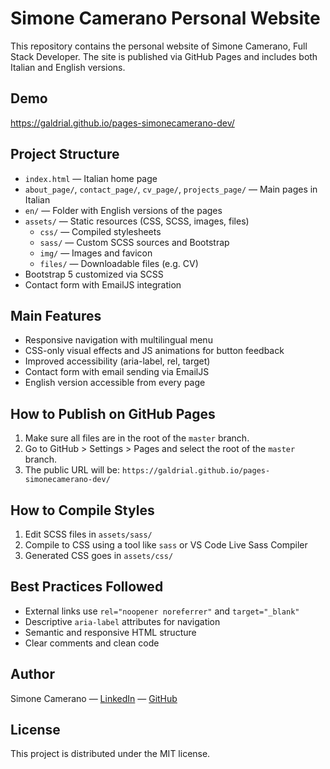 # Simone Camerano Personal Website

This repository contains the personal website of Simone Camerano, Full Stack Developer. The site is published via GitHub Pages and includes both Italian and English versions.

## Demo

https://galdrial.github.io/pages-simonecamerano-dev/

## Project Structure

- `index.html` — Italian home page
- `about_page/`, `contact_page/`, `cv_page/`, `projects_page/` — Main pages in Italian
- `en/` — Folder with English versions of the pages
- `assets/` — Static resources (CSS, SCSS, images, files)
  - `css/` — Compiled stylesheets
  - `sass/` — Custom SCSS sources and Bootstrap
  - `img/` — Images and favicon
  - `files/` — Downloadable files (e.g. CV)
- Bootstrap 5 customized via SCSS
- Contact form with EmailJS integration

## Main Features

- Responsive navigation with multilingual menu
- CSS-only visual effects and JS animations for button feedback
- Improved accessibility (aria-label, rel, target)
- Contact form with email sending via EmailJS
- English version accessible from every page

## How to Publish on GitHub Pages

1. Make sure all files are in the root of the `master` branch.
2. Go to GitHub > Settings > Pages and select the root of the `master` branch.
3. The public URL will be: `https://galdrial.github.io/pages-simonecamerano-dev/`

## How to Compile Styles

1. Edit SCSS files in `assets/sass/`
2. Compile to CSS using a tool like `sass` or VS Code Live Sass Compiler
3. Generated CSS goes in `assets/css/`

## Best Practices Followed

- External links use `rel="noopener noreferrer"` and `target="_blank"`
- Descriptive `aria-label` attributes for navigation
- Semantic and responsive HTML structure
- Clear comments and clean code

## Author

Simone Camerano — [LinkedIn](https://www.linkedin.com/in/simone-camerano-474363212/) — [GitHub](https://github.com/Galdrial)

## License

This project is distributed under the MIT license.
